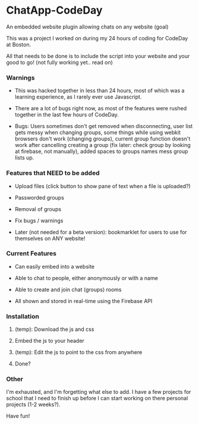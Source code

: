 ChatApp-CodeDay
===============

An embedded website plugin allowing chats on any website (goal)

This was a project I worked on during my 24 hours of coding for CodeDay at Boston.

All that needs to be done is to include the script into your website and your good to go! (not fully working yet.. read on)

### Warnings

* This was hacked together in less than 24 hours, most of which was a learning experience, as I rarely ever use Javascript.

* There are a lot of bugs right now, as most of the features were rushed together in the last few hours of CodeDay.

* Bugs: Users sometimes don't get removed when disconnecting, user list gets messy when changing groups, some things while using webkit browsers don't work (changing groups), current group function doesn't work after cancelling creating a group (fix later: check group by looking at firebase, not manually), added spaces to groups names mess group lists up.

### Features that NEED to be added

* Upload files (click button to show pane of text when a file is uploaded?)

* Passworded groups

* Removal of groups

* Fix bugs / warnings

* Later (not needed for a beta version): bookmarklet for users to use for themselves on ANY website!

### Current Features

* Can easily embed into a website

* Able to chat to people, either anonymously or with a name

* Able to create and join chat (groups) rooms

* All shown and stored in real-time using the Firebase API

### Installation

1. (temp): Download the js and css

2. Embed the js to your header

3. (temp): Edit the js to point to the css from anywhere

4. Done?

### Other

I'm exhausted, and I'm forgetting what else to add. I have a few projects for school that I need to finish up before I can start working on there personal projects (1-2 weeks?).

Have fun!
